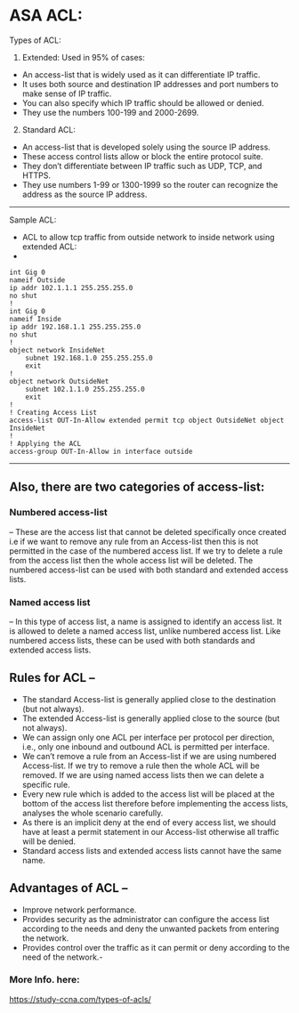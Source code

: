 # ASA ACL:

Types of ACL:

1. Extended: Used in 95% of cases:
- An access-list that is widely used as it can differentiate IP traffic.
- It uses both source and destination IP addresses and port numbers to make sense of IP traffic.
- You can also specify which IP traffic should be allowed or denied.
- They use the numbers 100-199 and 2000-2699.
2. Standard ACL:
- An access-list that is developed solely using the source IP address.
- These access control lists allow or block the entire protocol suite.
- They don’t differentiate between IP traffic such as UDP, TCP, and HTTPS.
- They use numbers 1-99 or 1300-1999 so the router can recognize the address as the source IP address.

--------------------------
Sample ACL:

- ACL to allow tcp traffic from outside network to inside network using extended ACL:
- 
```
int Gig 0
nameif Outside
ip addr 102.1.1.1 255.255.255.0
no shut
!
int Gig 0
nameif Inside
ip addr 192.168.1.1 255.255.255.0
no shut
!
object network InsideNet
	subnet 192.168.1.0 255.255.255.0
	exit
!
object network OutsideNet
	subnet 102.1.1.0 255.255.255.0
	exit
!
! Creating Access List
access-list OUT-In-Allow extended permit tcp object OutsideNet object InsideNet 
!
! Applying the ACL
access-group OUT-In-Allow in interface outside
```

---------------
## Also, there are two categories of access-list:  

### Numbered access-list
– These are the access list that cannot be deleted specifically once created i.e if we want to remove any rule from an Access-list then this is not permitted in the case of the numbered access list. If we try to delete a rule from the access list then the whole access list will be deleted. The numbered access-list can be used with both standard and extended access lists. 
 
### Named access list 
– In this type of access list, a name is assigned to identify an access list. It is allowed to delete a named access list, unlike numbered access list. Like numbered access lists, these can be used with both standards and extended access lists. 
 
## Rules for ACL – 

- The standard Access-list is generally applied close to the destination (but not always).
- The extended Access-list is generally applied close to the source (but not always).
- We can assign only one ACL per interface per protocol per direction, i.e., only one inbound and outbound ACL is permitted per interface.
- We can’t remove a rule from an Access-list if we are using numbered Access-list. If we try to remove a rule then the whole ACL will be removed. If we are using named access lists then we can delete a specific rule.
- Every new rule which is added to the access list will be placed at the bottom of the access list therefore before implementing the access lists, analyses the whole scenario carefully.
- As there is an implicit deny at the end of every access list, we should have at least a permit statement in our Access-list otherwise all traffic will be denied.
- Standard access lists and extended access lists cannot have the same name. 
 
## Advantages of ACL – 

- Improve network performance.
- Provides security as the administrator can configure the access list according to the needs and deny the unwanted packets from entering the network.
- Provides control over the traffic as it can permit or deny according to the need of the network.- 


### More Info. here:
https://study-ccna.com/types-of-acls/
